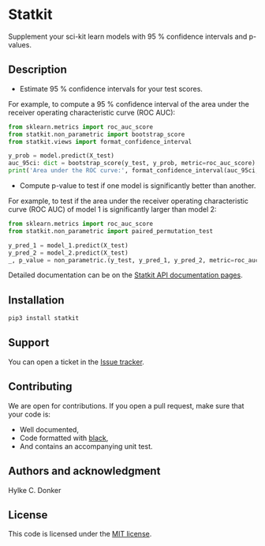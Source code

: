 # Statkit
Supplement your sci-kit learn models with 95 % confidence intervals and p-values.

## Description
- Estimate 95 % confidence intervals for your test scores.

For example, to compute a 95 % confidence interval of the area under the
receiver operating characteristic curve (ROC AUC):
```python
from sklearn.metrics import roc_auc_score
from statkit.non_parametric import bootstrap_score
from statkit.views import format_confidence_interval

y_prob = model.predict(X_test)
auc_95ci: dict = bootstrap_score(y_test, y_prob, metric=roc_auc_score)
print('Area under the ROC curve:', format_confidence_interval(auc_95ci, latex=False))
```

- Compute p-value to test if one model is significantly better than another.

For example, to test if the area under the receiver operating characteristic
curve (ROC AUC) of model 1 is significantly larger than model 2:
```python
from sklearn.metrics import roc_auc_score
from statkit.non_parametric import paired_permutation_test

y_pred_1 = model_1.predict(X_test)
y_pred_2 = model_2.predict(X_test)
_, p_value = non_parametric.(y_test, y_pred_1, y_pred_2, metric=roc_auc_score)
```

Detailed documentation can be on the [Statkit API documentation pages](https://hylkedonker.gitlab.io/statkit).

## Installation
```bash
pip3 install statkit
```

## Support
You can open a ticket in the [Issue tracker](https://gitlab.com/hylkedonker/statkit/-/issues).

## Contributing
We are open for contributions.
If you open a pull request, make sure that your code is:
- Well documented,
- Code formatted with [black](https://github.com/psf/black),
- And contains an accompanying unit test.


## Authors and acknowledgment
Hylke C. Donker

## License
This code is licensed under the [MIT license](LICENSE).
